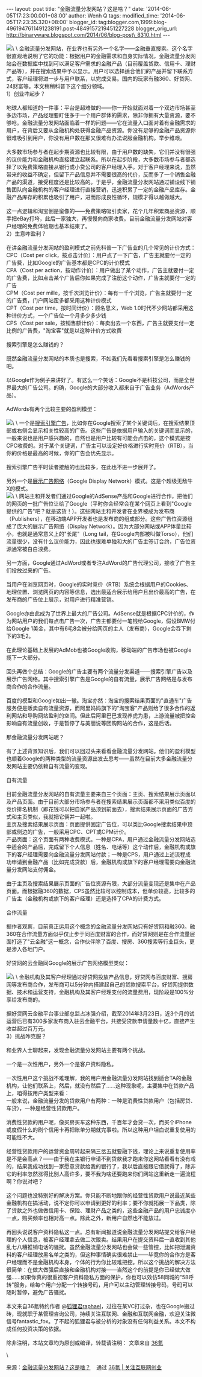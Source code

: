--- layout: post title: "金融流量分发网站？这是啥？" date:
'2014-06-05T17:23:00.001+08:00' author: Wenh Q tags: modified\_time:
'2014-06-05T17:23:35.320+08:00' blogger\_id:
tag:blogger.com,1999:blog-4961947611491238191.post-4849157219451227228
blogger\_orig\_url:
http://binaryware.blogspot.com/2014/06/blog-post\_8310.html ---\
\
![](https://images-blogger-opensocial.googleusercontent.com/gadgets/proxy?url=http%3A%2F%2Fa.36krcnd.com%2Fphoto%2F2014%2F324dc2d4e3c0aa1abf399cf2996198ef.jpg&container=blogger&gadget=a&rewriteMime=image%2F*)\
\
金融流量分发网站，在业界也有另外一个名字——金融垂直搜索。这个名字很直观地说明了它的功能：根据用户的金融需求和自身实际情况，金融流量分发网站会在数据库中找到可以满足客户需求的金融产品（目前覆盖贷款、信用卡、理财产品等），并在搜索结果中予以显示。用户可以选择适合他们的产品并留下联系方式，客户经理将进一步与用户联系，以完成交易。国内的玩家有融360、好贷网、24财富等。本文稍稍科普下这个细分领域。\
1）创业咋起步？\
\
地球人都知道的一件事：平台是超难做的——你一开始就面对着一个双边市场甚至多边市场，产品经理要盯住多于一个用户群体的需求，除非你拥有大量资源，要不够呛。金融流量分发网站面临着一样的问题——它在流量入口面对着有金融需求的用户，在背后又要从金融机构处获得金融产品资源。你没有足够的金融产品资源你很难吸引到用户，你没有用户数在那又很难有办法说服金融机构。举步维艰。\
\
大多数市场参与者在起步期资源也比较有限，由于用户数的缺失，它们并没有很强的议价能力和金融机构直接建立起联系。所以在起步阶段，大多数市场参与者都选择了以免费策略直接从银行或小贷公司的客户经理入手。对于客户经理来说，虽然带来的收益不确定，但留下产品信息并不需要很高的代价，反而多了一个销售金融产品的渠道，接受程度还是比较高的。于是乎，金融流量分发网站通过铺设线下销售团队向金融机构的客户经理进行直接营销，迅速积累了一定的金融产品库存。金融产品库存的积累也吸引了用户，进而形成良性循环，规模才得以越做越大。\
\
这一点逻辑和淘宝倒是蛮像的——免费策略吸引卖家，花个几年积累商品资源，顺手把eBay打垮，此后一家独大，再慢慢向商家收费。目前金融流量分发网站对客户经理的免费体验期也基本结束了。\
2）生意咋盈利？\
\
在讲金融流量分发网站的盈利模式之前先科普一下广告业的几个常见的计价方式：\
CPC（Cost per
click，按点击计价）：用户点了一下广告，广告主就要付一定的广告费，比如Google的广告基本都是CPC的计价模式\
CPA（Cost per
action，按动作计价）：用户做出了某个动作，广告主就要付一定的广告费，比如点击某个广告后你如果完成了注册这个动作，广告主就要付一定的广告\
CPM（Cost per
mille，按千次浏览计价）：每有一千个浏览，广告主就要付一定的广告费，门户网站蛮多都采用这种计价模式\
CPT（Cost per time，按时间计价）：顾名思义，Web
1.0时代不少网站都采用这种计价方式，一个广告位一个月多少多少钱\
CPS（Cost per
sale，按销售额计价）：每卖出去一个东西，广告主就要支付一定比例的广告费，"淘宝客"就是以这种计价方式收费\
\
搜索引擎是怎么赚钱的？\
\
既然金融流量分发网站的本质也是搜索，不如我们先看看搜索引擎是怎么赚钱的吧。\
\
以Google作为例子来讲好了。有这么一个笑话：Google不是科技公司，而是全世界最大的广告公司。的确，Google的大部分收入都来自于广告业务（AdWords产品）。\
\
AdWords有两个比较主要的盈利模型：\
\
![](https://images-blogger-opensocial.googleusercontent.com/gadgets/proxy?url=http%3A%2F%2Fa.36krcnd.com%2Fphoto%2F2014%2Fb7f28b2fca7bcab262795a56c8362e92.jpg&container=blogger&gadget=a&rewriteMime=image%2F*)\
\
一个是[搜索引擎广告](http://www.google.com.hk/ads/searchads/)，比如你在Google搜索了某个关键词后，在搜索结果顶部或右侧会显示相关性较高的广告。这些广告是依据用户输入的关键词而显示的，一般来说也是用户感兴趣的，自然也是用户比较有可能会点击的，这个模式是按CPC收费的。对于某个关键词，广告主可以设定好价格进行实时竞价（RTB），当你的价格是最高的时候，你的广告会优先显示。\
\
搜索引擎广告平时读者接触的也比较多，在此也不进一步展开了。\
\
另外一个是[展示广告网络](http://www.google.com.hk/ads/displaynetwork/)（Google
Display Network）模式。这是个超级无敌牛X的模式。\
![](https://images-blogger-opensocial.googleusercontent.com/gadgets/proxy?url=http%3A%2F%2Fa.36krcnd.com%2Fphoto%2F2014%2Fa7001c79b12662fec03f3488830166ea.jpg&container=blogger&gadget=a&rewriteMime=image%2F*)\
\
网站主和开发者们通过Google的AdSense产品和Google进行合作，把他们的网页的一批广告位让给了Google（平时你会经常会在某个网页上看到"Google提供的广告"吧？就是这货！）。这些网站主和开发者在业界被成为发布商（Publishers），在移动端APP开发者也是发布商的组成部分。这些广告位资源组成了庞大的展示广告网络（Display
Network）。因为大部分网站或APP体量比较小，也就是通常意义上的"长尾"（Long
tail，在Google内部被叫做Torso），他们流量很少，没有什么议价能力，因此也很难单独和大的广告主签订合约，广告位资源通常被白白浪费。\
\
另一方面，Google通过AdWord或者专注AdWord的广告代理公司，接收了广告主们投放过来的广告。\
\
当用户在浏览网页时，Google的实时竞价（RTB）系统会根据用户的Cookies、地理位置、浏览网页的内容等信息，选出最适合展示给用户且出价最高的广告，在发布商的广告位上展示，对用户进行精准营销。\
\
Google亦由此成为了世界上最大的广告公司。AdSense就是根据CPC计价的，作为网站用户的我们每点击广告一次，广告主都要付一笔钱给Google，假设BMW付给Google
1美金，其中有6毛8会被分给网页的主人（发布商），Google会吞下剩下的3毛2。\
\
在此理论基础上发展的AdMob也被Google收购，移动端的广告市场也被Google揽下一大部分。\
\
回头再做个总结：Google的广告主要有两个流量分发渠道——搜索引擎广告以及展示广告网络。其中搜索引擎广告是Google的自有流量，展示广告网络是与发布商合作的合作流量。\
\
百度的模型和Google如出一辙。淘宝亦然：淘宝的搜索结果页面的"直通车"广告服务便是贩卖自有流量资源，而阿里妈妈旗下的"淘宝客"产品则给了很多合作的返利网站和导购网站盈利的空间。但此后阿里巴巴发现养虎为患，上游流量被把控会影响自有流量创收，于是暂停了与美丽说等团购网站的合作，这是后话。\
\
那金融流量分发网站呢？\
\
有了上述背景知识后，我们可以回过头来看看金融流量分发网站。他们的盈利模型也顺着Google的两种类型的流量资源出发去思考——虽然在目前大多金融流量分发网站主要仍依赖自有流量的变现。\
\
自有流量\
\
目前金融流量分发网站的自有流量主要来自三个页面：主页、搜索结果展示页面以及产品页面。由于目前大部分市场参与者在搜索结果展示页面都不采用类似百度的竞价排名机制（即花钱可以把自家产品顶到前面去），搜索结果展示页面的广告方式和主页类似，我就把它俩并一起啦。\
主页及搜索结果展示页面：页面提供固定广告位，可以类比Google搜索结果中顶部或侧边的广告，一般采用CPC、CPT或CPM计价。\
产品页面：这个页面有两种收费模式。一种是CPA，用户通过金融流量分发网站选中适合的产品后，完成留下个人信息（姓名、电话等）这个动作后，金融机构或旗下的客户经理需要向金融流量分发网站付款；一种是CPS，用户通过上述流程成功申请到金融产品（比如完成贷款）后，金融机构或旗下的客户经理需要向金融流量分发网站支付佣金。\
\
由于主页及搜索结果展示页面的广告位资源有限，大部分流量变现还是集中在产品页面。而根据融360的数据，CPS虽然比较可以控制成本，但单价较高，比较多的广告主（金融机构或旗下的客户经理）还是选择了CPA的计费方式。\
\
合作流量\
\
据作者观察，目前真正运用这个概念的金融流量分发网站只有好贷网和融360。融360在合作流量方面似乎仅止步于同百度财富的合作，而好贷网则是在合作流量层面打造了"云金融"这一概念，合作伙伴除了百度、搜房、360搜索等行业巨头，更是渗入各地门户。\
\
好贷网的云金融同Google的展示广告网络模型类似：\
\
![](https://images-blogger-opensocial.googleusercontent.com/gadgets/proxy?url=http%3A%2F%2Fa.36krcnd.com%2Fphoto%2F2014%2F71b1e1892dfb8dd46bec02af1663410c.jpg&container=blogger&gadget=a&rewriteMime=image%2F*)\
\
金融机构及其客户经理通过好贷网投放产品信息，好贷网与百度财富、搜房网等发布商合作，发布商可以5分钟内搭建起自己的贷款搜索平台，好贷网提供数据、技术和运营支持，金融机构及其客户经理支付的流量费用，现阶段是100%分享给发布商的。\
\
据好贷网云金融平台事业部总监占冰强介绍，截至2014年3月23日，近3个月的试运营后已有300多家发布商入驻云金融平台，共接受贷款申请量数十亿，直接产生收益超过百万元。\
3）挑战咋克服？\
\
和业界人士聊起来，发现金融流量分发网站主要有两个挑战。\
\
一个是一次性用户，另外一个是客户资料隐私。\
\
一次性用户这个挑战不难理解，我的用户用金融流量分发网站找到适合TA的金融机构，让他们联系上，然后，就没有然后了……这种现象呢，主要集中在贷款产品上，咱得按用户类型来看：\
一般来说，金融流量分发的贷款用户有两种：一种是消费性贷款用户（包括房贷、车贷），一种是经营性贷款用户。\
\
消费性贷款的用户呢，像买房买车这种东西，千百年才会贷一次，而买个iPhone或度假什么的刷个信用卡再把账单分期就完事啦。所以这种用户坦白说重复使用的可能性不大。\
\
经营性贷款用户的运营资金周转起来隔三岔五就要融下钱，理论上来说重复使用率是不是会高点？——由于我在主银行申请不到贷款我才跑来你这网站看看有没有戏的，结果我成功找到一家愿意贷款给我的银行了，我以后直接跟它借就得了，除非它的利率忽然涨得比别人高许多，要不我为啥还要跑来你们网站这重新走一遍流程啊？你说对吧？\
\
这个问题也没特别好的解决方案。你只能不断地跟你的经营性贷款用户说最近某些金融机构在搞活动，说不定你可以申请到更好的利率；要不你就拓展一下品类，除了贷款之外也做做信用卡、保险、理财产品之类的，这些金融产品的用户忠诚度小一点，购买频率也相对高一点。除此之外，新用户自然也不能放过。\
\
再回头说说客户资料隐私这一点。总有新闻报道说金融流量分发网站提交给客户经理的个人信息，被客户经理拿去做二次贩卖。结果用户在提交资料后一直收到其他乱七八糟推销电话的骚扰。虽然金融流量分发网站也会做一些管控，比如把泄漏资料的客户经理放黑名单之类的，但这种事情确实很难禁止——毕竟你的合作方是客户经理而不是金融机构本身，个体的行为你比较难把控。所以这个挑战的解决方法很简单：在做大做强后直接和金融机构对接——当然这个的前提是你已经做大做强……如果你真的很重视客户资料隐私方面的保护，你也可以效仿58同城的"58呼转"服务，给每个用户分配一个转接号码，用户可以主动管理转接号码，号码可以随时暂停，避免广告骚扰。\
\
本文来自36氪特约作者
@[狐狸君raphael](http://weibo.com/rafox)，过往在某VC打过杂，也在Google搬过砖，现就职于某管理咨询公司，持续关注互联网、金融和互联网金融，欢迎关注微信号fantastic\_fox。了不起的狐狸君与被分析的对象没有任何利益关系。本文不构成任何投资决策的依据。\
\
除非注明，本站文章均为原创或编译，转载请注明： 文章来自
[36氪](http://www.36kr.com/)
<div>

\

</div>

<div>

来源：[金融流量分发网站？这是啥？](http://www.36kr.com/p/212502.html) 
  通过 [36氪 | 关注互联网创业](http://www.36kr.com/)

</div>
